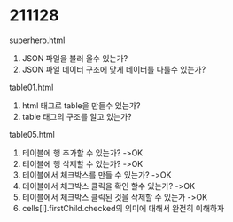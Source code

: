 # 211128

superhero.html
1. JSON 파일을 불러 올수 있는가?
2. JSON 파일 데이터 구조에 맞게 데이터를 다룰수 있는가?

table01.html
1. html 태그로 table을 만들수 있는가?
2. table 태그의 구조를 알고 있는가?
<!--table	table전체를 감싸는 태그-->
<!--caption	table의 제목이나 설명을 작성하는 태그. 테이블 가로폭의 가운데 오는 것이 기본-->
<!--tr	테이블의 행을 의미하는 태그. 자손으로 th나 td가 반드시 있어야 한다.-->
<!--th	테이블의 제목 셀(칸)을 의미하는 태그. 부모인 tr안에 있어야 한다.-->
<!--css기본값은 글자가 굵게 처리되고 셀에서 가로 가운데 정렬.-->
<!--td	테이블의 일반 셀(칸)을 의미하는 태그. 부모인 tr안에 있어야 한다.-->
<!--css기본값: 왼쪽정렬-->

table05.html
1. 테이블에 행 추가할 수 있는가? ->OK
2. 테이블에 행 삭제할 수 있는가? ->OK
3. 테이블에서 체크박스를 만들 수 있는가? ->OK
4. 테이블에서 체크박스 클릭을 확인 할수 있는가? ->OK
5. 테이블에서 체크박스 클릭된 것을 삭제할 수 있는가 ->OK 
6. cells[i].firstChild.checked의 의미에 대해서 완전히 이해하자
